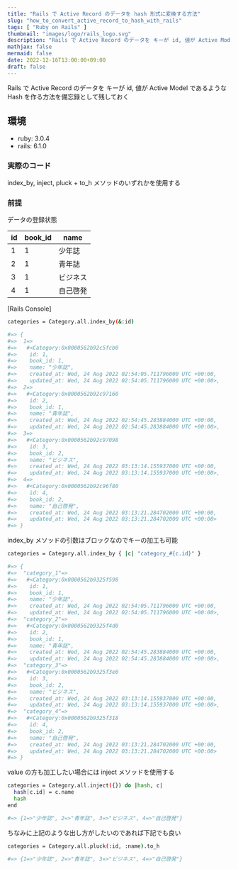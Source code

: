 ```yaml
---
title: "Rails で Active Record のデータを hash 形式に変換する方法"
slug: "how_to_convert_active_record_to_hash_with_rails"
tags: [ "Ruby on Rails" ]
thumbnail: "images/logo/rails_logo.svg"
description: "Rails で Active Record のデータを キーが id, 値が Active Model であるような Hash を作る方法を備忘録として残しておく"
mathjax: false
mermaid: false
date: 2022-12-16T13:00:00+09:00
draft: false
---
```


Rails で Active Record のデータを キーが id, 値が Active Model であるような Hash を作る方法を備忘録として残しておく

## 環境

* ruby: 3.0.4
* rails: 6.1.0

### 実際のコード

index_by, inject, pluck + to_h メソッドのいずれかを使用する

### 前提

データの登録状態

| id  | book_id | name     |
| --- | ------- | -------- |
| 1   | 1       | 少年誌   |
| 2   | 1       | 青年誌   |
| 3   | 1       | ビジネス |
| 4   | 1       | 自己啓発 |

[Rails Console]

```bash
categories = Category.all.index_by(&:id)

#=> {
#=>  1=>
#=>   #<Category:0x0000562b92c5fcb0
#=>    id: 1,
#=>    book_id: 1,
#=>    name: "少年誌",
#=>    created_at: Wed, 24 Aug 2022 02:54:05.711796000 UTC +00:00,
#=>    updated_at: Wed, 24 Aug 2022 02:54:05.711796000 UTC +00:00>,
#=>  2=>
#=>   #<Category:0x0000562b92c97160
#=>    id: 2,
#=>    book_id: 1,
#=>    name: "青年誌",
#=>    created_at: Wed, 24 Aug 2022 02:54:45.283884000 UTC +00:00,
#=>    updated_at: Wed, 24 Aug 2022 02:54:45.283884000 UTC +00:00>,
#=>  3=>
#=>   #<Category:0x0000562b92c97098
#=>    id: 3,
#=>    book_id: 2,
#=>    name: "ビジネス",
#=>    created_at: Wed, 24 Aug 2022 03:13:14.155937000 UTC +00:00,
#=>    updated_at: Wed, 24 Aug 2022 03:13:14.155937000 UTC +00:00>,
#=>  4=>
#=>   #<Category:0x0000562b92c96f80
#=>    id: 4,
#=>    book_id: 2,
#=>    name: "自己啓発",
#=>    created_at: Wed, 24 Aug 2022 03:13:21.284702000 UTC +00:00,
#=>    updated_at: Wed, 24 Aug 2022 03:13:21.284702000 UTC +00:00>
#=> }
```

index_by メソッドの引数はブロックなのでキーの加工も可能

```bash
categories = Category.all.index_by { |c| "category_#{c.id}" }

#=> {
#=>  "category_1"=>
#=>   #<Category:0x0000562b9325f598
#=>    id: 1,
#=>    book_id: 1,
#=>    name: "少年誌",
#=>    created_at: Wed, 24 Aug 2022 02:54:05.711796000 UTC +00:00,
#=>    updated_at: Wed, 24 Aug 2022 02:54:05.711796000 UTC +00:00>,
#=>  "category_2"=>
#=>   #<Category:0x0000562b9325f4d0
#=>    id: 2,
#=>    book_id: 1,
#=>    name: "青年誌",
#=>    created_at: Wed, 24 Aug 2022 02:54:45.283884000 UTC +00:00,
#=>    updated_at: Wed, 24 Aug 2022 02:54:45.283884000 UTC +00:00>,
#=>  "category_3"=>
#=>   #<Category:0x0000562b9325f3e0
#=>    id: 3,
#=>    book_id: 2,
#=>    name: "ビジネス",
#=>    created_at: Wed, 24 Aug 2022 03:13:14.155937000 UTC +00:00,
#=>    updated_at: Wed, 24 Aug 2022 03:13:14.155937000 UTC +00:00>,
#=>  "category_4"=>
#=>   #<Category:0x0000562b9325f318
#=>    id: 4,
#=>    book_id: 2,
#=>    name: "自己啓発",
#=>    created_at: Wed, 24 Aug 2022 03:13:21.284702000 UTC +00:00,
#=>    updated_at: Wed, 24 Aug 2022 03:13:21.284702000 UTC +00:00>
#=> }
```

value の方も加工したい場合には inject メソッドを使用する

```bash
categories = Category.all.inject({}) do |hash, c|
  hash[c.id] = c.name
  hash
end

#=> {1=>"少年誌", 2=>"青年誌", 3=>"ビジネス", 4=>"自己啓発"}
```

ちなみに上記のような出し方がしたいのであれば下記でも良い

```bash
categories = Category.all.pluck(:id, :name).to_h

#=> {1=>"少年誌", 2=>"青年誌", 3=>"ビジネス", 4=>"自己啓発"}
```
